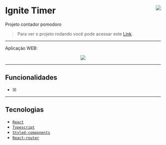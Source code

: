 # Ignite Timer <img align="right" src="https://img.shields.io/static/v1?label=STATUS&message=EM%20DESENVOLVIMENTO&color=GREEN&style=for-the-badge" src="https://img.shields.io/badge/Status-Conclu%C3%ADdo-lightgrey"/>

Projeto contador pomodoro <br/>
> Para ver o projeto rodando você pode acessar este [Link](https://ignite-timer-delta-ashen.vercel.app/).

---

Aplicação WEB:
<p align="center">
  <img src="./src/assets/.github/web.png"/>
</p>

---
## Funcionalidades

- [x] 

---

## Tecnologias

- [`React`](https://pt-br.reactjs.org/)
- [`Typescript`](https://www.typescriptlang.org/docs/)
- [`Styled-components`](https://styled-components.com/)
- [`React-router`](https://reactrouter.com/en/main)
